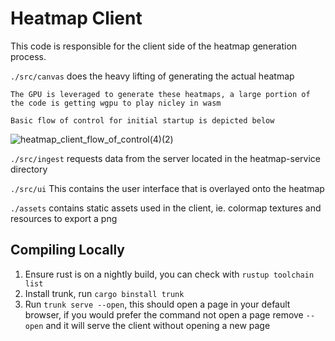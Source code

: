 # Heatmap Client

This code is responsible for the client side of the heatmap generation process. 

`./src/canvas` does the heavy lifting of generating the actual heatmap 
    
    The GPU is leveraged to generate these heatmaps, a large portion of the code is getting wgpu to play nicley in wasm

    Basic flow of control for initial startup is depicted below

![heatmap_client_flow_of_control(4)(2)](https://github.com/user-attachments/assets/ec506a16-966f-4b1f-8a6a-a3d49d32461d)

`./src/ingest` requests data from the server located in the heatmap-service directory

`./src/ui` This contains the user interface that is overlayed onto the heatmap

`./assets` contains static assets used in the client, ie. colormap textures and resources to export a png

## Compiling Locally
1. Ensure rust is on a nightly build, you can check with `rustup toolchain list`
2. Install trunk, run `cargo binstall trunk`
3. Run `trunk serve --open`, this should open a page in your default browser, if you would prefer the command not open a page remove `--open` and it will serve the client without opening a new page
